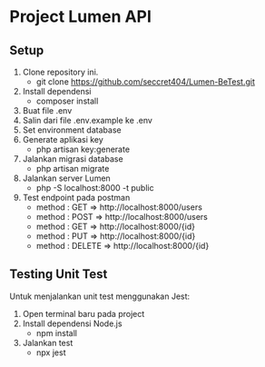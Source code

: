 # Project Lumen API

## Setup

1. Clone repository ini.
   - git clone https://github.com/seccret404/Lumen-BeTest.git
3. Install dependensi
   - composer install
4. Buat file .env
5. Salin dari file .env.example ke .env
6. Set environment database  
7. Generate aplikasi key
   - php artisan key:generate
8. Jalankan migrasi database
   - php artisan migrate
9. Jalankan server Lumen
   - php -S localhost:8000 -t public
10. Test endpoint pada postman
    - method : GET => http://localhost:8000/users
    - method : POST => http://localhost:8000/users
    - method : GET => http://localhost:8000/{id}
    - method : PUT => http://localhost:8000/{id}
    - method : DELETE => http://localhost:8000/{id}

## Testing Unit Test

Untuk menjalankan unit test menggunakan Jest:

1. Open terminal baru pada project
2. Install dependensi Node.js
   - npm install
4. Jalankan test
   - npx jest



